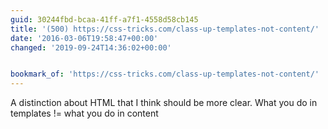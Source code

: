 ```yaml
---
guid: 30244fbd-bcaa-41ff-a7f1-4558d58cb145
title: '(500) https://css-tricks.com/class-up-templates-not-content/'
date: '2016-03-06T19:58:47+00:00'
changed: '2019-09-24T14:36:02+00:00'


bookmark_of: 'https://css-tricks.com/class-up-templates-not-content/'
---
```



A distinction about HTML that I think should be more clear.  What you do in templates != what you do in content
